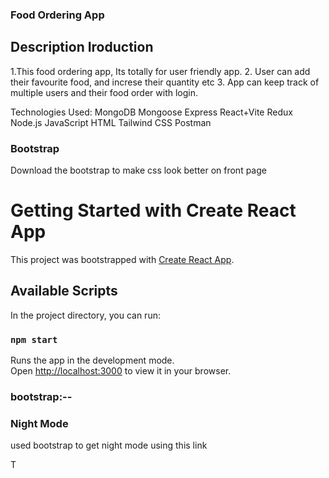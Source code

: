 ### Food Ordering App ###

Description
Iroduction
-------------------------------------------------------------------------------------------------

1.This food ordering app, Its totally for user friendly app.
2. User can add their favourite food, and increse their quantity etc
3. App can keep track of multiple users and their food order with login.

Technologies Used:
MongoDB
Mongoose
Express
React+Vite
Redux
Node.js
JavaScript
HTML
Tailwind CSS
Postman


### Bootstrap
Download the bootstrap to make css look better on front page


# Getting Started with Create React App

This project was bootstrapped with [Create React App](https://github.com/facebook/create-react-app).

## Available Scripts

In the project directory, you can run:

### `npm start`

Runs the app in the development mode.\
Open [http://localhost:3000](http://localhost:3000) to view it in your browser.


### bootstrap:--
### Night Mode

used bootstrap to get night mode using this link
<link href="https://cdn.jsdelivr.net/npm/bootstrap-dark-5@1.1.3/dist/css/bootstrap-night.min.css" rel="stylesheet">











T



